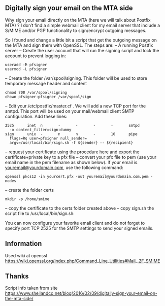## Digitally sign your email on the MTA side

Why sign your email directly on the MTA (here we will talk about Postfix MTA) ? I don’t find a simple webmail client for my email server that include a S/MIME and/or PGP functionality to sign/encrypt outgoing messages.

So I found and change a little bit a script that get the outgoing message on the MTA and sign them with OpenSSL. The steps are:
– A running Postfix server
– Create the user account that will run the signing script and lock the account to prevent logging in:

    useradd -M pfsigner
    usermod -L pfsigner

– Create the folder /var/spool/signing. This folder will be used to store temporary message header and content

    chmod 700 /var/spool/signing
    chown pfsigner:pfsigner /var/spool/sign

– Edit your /etc/postfix/master.cf . We will add a new TCP port for the smtpd. This port will be used on your mail/webmail client SMTP configuration. Add these lines:

    2525      inet  n       -       -       -       -       smtpd
      -o content_filter=sign:dummy
    sign      unix  -       n       n       -       10      pipe
      flags=Rq user=pfsigner null_sender=
      argv=/usr/local/bin/sign.sh -f ${sender} -- ${recipient}

– request your certificate using the procedure here and export the certificate+private key to a pfx file
– convert your pfx file to pem (use your email name in the pem filename as shown below). If your email is youremail@yourdomain.com, use the following command:

    openssl pkcs12 -in yourcert.pfx -out youremail@yourdomain.com.pem -nodes

– create the folder certs

    mkdir -p /home/smime

– copy the certificate to the certs folder created above
– copy sign.sh the script file to /usr/local/bin/sign.sh

You can now configure your favorite email client and do not forget to specify port TCP 2525 for the SMTP settings to send your signed emails.

## Information
Used wiki at openssl https://wiki.openssl.org/index.php/Command_Line_Utilities#Mail_.2F_SMIME

## Thanks
Script info taken from site https://www.shellandco.net/blog/2016/02/09/digitally-sign-your-email-on-the-mta-side/
